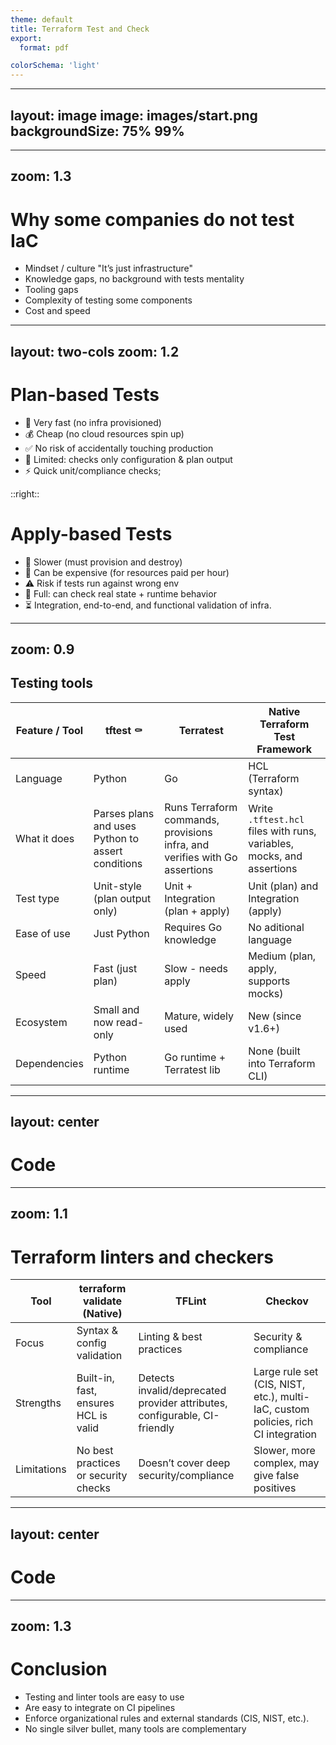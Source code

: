 ```yaml
---
theme: default
title: Terraform Test and Check
export:
  format: pdf

colorSchema: 'light'
---
```

---
layout: image
image: images/start.png
backgroundSize: 75% 99%
---

---
zoom: 1.3
---

# Why some companies do not test IaC 


- Mindset / culture "It’s just infrastructure"
- Knowledge gaps, no background with tests mentality
- Tooling gaps
- Complexity of testing some components
- Cost and speed

---
layout: two-cols
zoom: 1.2
---

# Plan-based Tests

- 🚀 Very fast (no infra provisioned)
- 💰 Cheap (no cloud resources spin up)
- ✅ No risk of accidentally touching production
- 📌 Limited: checks only configuration & plan output
- ⚡️ Quick unit/compliance checks;

::right::

# Apply-based Tests

- 🐢 Slower (must provision and destroy)
- 💸 Can be expensive (for resources paid per hour)
- ⚠️ Risk if tests run against wrong env
- 🔋 Full: can check real state + runtime behavior 
- ⏳ Integration, end-to-end, and functional validation of infra. 


---
zoom: 0.9
---

## Testing tools

| Feature / Tool         | tftest ⚰️ | Terratest | Native Terraform Test Framework |
|------------------------|--------------------|---------------|-------------------------------|
| Language               | Python             | Go            | HCL (Terraform syntax)        |
| What it does           | Parses plans and uses Python to assert conditions | Runs Terraform commands, provisions infra, and verifies with Go assertions | Write `.tftest.hcl` files with runs, variables, mocks, and assertions |
| Test type              | Unit-style (plan output only) | Unit + Integration (plan + apply) | Unit (plan) and Integration (apply) |
| Ease of use            | Just Python | Requires Go knowledge | No aditional language       |
| Speed                  | Fast (just plan)   | Slow - needs apply | Medium (plan, apply, supports mocks) |
| Ecosystem              | Small and now read-only | Mature, widely used | New (since v1.6+)              |
| Dependencies           | Python runtime     | Go runtime + Terratest lib | None (built into Terraform CLI) |

---
layout: center
---

# Code

---
zoom: 1.1
---

# Terraform linters and checkers

| Tool    | terraform validate (Native) | TFLint         | Checkov                                  |
|-------------|-----------------------------|----------------|-------------------------------------------|
| Focus       | Syntax & config validation | Linting & best practices | Security & compliance                |
| Strengths   | Built-in, fast, ensures HCL is valid | Detects invalid/deprecated provider attributes, configurable, CI-friendly | Large rule set (CIS, NIST, etc.), multi-IaC, custom policies, rich CI integration |
| Limitations | No best practices or security checks | Doesn’t cover deep security/compliance | Slower, more complex, may give false positives |

---
layout: center
---

# Code

---
zoom: 1.3
---

# Conclusion

- Testing and linter tools are easy to use
- Are easy to integrate on CI pipelines 
- Enforce organizational rules and external standards (CIS, NIST, etc.).
- No single silver bullet, many tools are complementary
